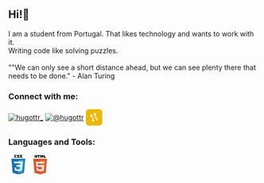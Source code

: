 ## Hi!👋

I am a student from Portugal. <a> That likes technology and wants to work with it. <br>
Writing code like solving puzzles. <br><br>""We can only see a short distance ahead, but we can see plenty there that needs to be done." - Alan Turing

<h3 align="left">Connect with me:</h3>
<p align="left">
  
<a href="https://twitter.com/hugottr_" target="blank"><img align="center" src="https://upload.wikimedia.org/wikipedia/commons/5/57/X_logo_2023_%28white%29.png" alt="hugottr_" height="30" width="30" /></a>
<a href="https://www.youtube.com/@Hugottr" target="blank"><img align="center" src="https://upload.wikimedia.org/wikipedia/commons/e/ef/Youtube_logo.png" alt="@hugottr" height="25" width="35" /></a>
<a href="https://hugottr.com"><img align="center" src="https://github.com/HugoAlmeid4/HugoAlmeid4/blob/main/Frame%202%20(3).png?raw=true" alt="hugottr_" height="33" width="33" /></a>

</p>

<h3 align="left">Languages and Tools:</h3>
<p align="left"><img src="https://raw.githubusercontent.com/devicons/devicon/master/icons/css3/css3-original-wordmark.svg" alt="css3" width="40" height="40"/>
<img src="https://raw.githubusercontent.com/devicons/devicon/master/icons/html5/html5-original-wordmark.svg" alt="html5" width="40" height="40"/></p>
